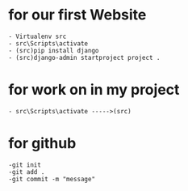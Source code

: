# for our first Website
    - Virtualenv src
    - src\Scripts\activate
    - (src)pip install django
    - (src)django-admin startproject project .

# for work on in my project
    - src\Scripts\activate ----->(src)   


# for github
    -git init
    -git add .
    -git commit -m "message"